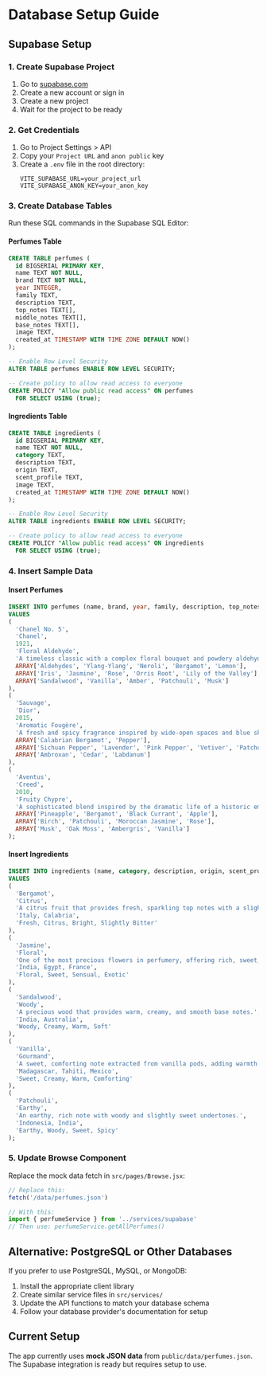 # Database Setup Guide

## Supabase Setup

### 1. Create Supabase Project
1. Go to [supabase.com](https://supabase.com)
2. Create a new account or sign in
3. Create a new project
4. Wait for the project to be ready

### 2. Get Credentials
1. Go to Project Settings > API
2. Copy your `Project URL` and `anon public` key
3. Create a `.env` file in the root directory:
   ```
   VITE_SUPABASE_URL=your_project_url
   VITE_SUPABASE_ANON_KEY=your_anon_key
   ```

### 3. Create Database Tables

Run these SQL commands in the Supabase SQL Editor:

#### Perfumes Table
```sql
CREATE TABLE perfumes (
  id BIGSERIAL PRIMARY KEY,
  name TEXT NOT NULL,
  brand TEXT NOT NULL,
  year INTEGER,
  family TEXT,
  description TEXT,
  top_notes TEXT[],
  middle_notes TEXT[],
  base_notes TEXT[],
  image TEXT,
  created_at TIMESTAMP WITH TIME ZONE DEFAULT NOW()
);

-- Enable Row Level Security
ALTER TABLE perfumes ENABLE ROW LEVEL SECURITY;

-- Create policy to allow read access to everyone
CREATE POLICY "Allow public read access" ON perfumes
  FOR SELECT USING (true);
```

#### Ingredients Table
```sql
CREATE TABLE ingredients (
  id BIGSERIAL PRIMARY KEY,
  name TEXT NOT NULL,
  category TEXT,
  description TEXT,
  origin TEXT,
  scent_profile TEXT,
  image TEXT,
  created_at TIMESTAMP WITH TIME ZONE DEFAULT NOW()
);

-- Enable Row Level Security
ALTER TABLE ingredients ENABLE ROW LEVEL SECURITY;

-- Create policy to allow read access to everyone
CREATE POLICY "Allow public read access" ON ingredients
  FOR SELECT USING (true);
```

### 4. Insert Sample Data

#### Insert Perfumes
```sql
INSERT INTO perfumes (name, brand, year, family, description, top_notes, middle_notes, base_notes)
VALUES
(
  'Chanel No. 5',
  'Chanel',
  1921,
  'Floral Aldehyde',
  'A timeless classic with a complex floral bouquet and powdery aldehydic notes.',
  ARRAY['Aldehydes', 'Ylang-Ylang', 'Neroli', 'Bergamot', 'Lemon'],
  ARRAY['Iris', 'Jasmine', 'Rose', 'Orris Root', 'Lily of the Valley'],
  ARRAY['Sandalwood', 'Vanilla', 'Amber', 'Patchouli', 'Musk']
),
(
  'Sauvage',
  'Dior',
  2015,
  'Aromatic Fougère',
  'A fresh and spicy fragrance inspired by wide-open spaces and blue sky.',
  ARRAY['Calabrian Bergamot', 'Pepper'],
  ARRAY['Sichuan Pepper', 'Lavender', 'Pink Pepper', 'Vetiver', 'Patchouli', 'Geranium', 'Elemi'],
  ARRAY['Ambroxan', 'Cedar', 'Labdanum']
),
(
  'Aventus',
  'Creed',
  2010,
  'Fruity Chypre',
  'A sophisticated blend inspired by the dramatic life of a historic emperor.',
  ARRAY['Pineapple', 'Bergamot', 'Black Currant', 'Apple'],
  ARRAY['Birch', 'Patchouli', 'Moroccan Jasmine', 'Rose'],
  ARRAY['Musk', 'Oak Moss', 'Ambergris', 'Vanilla']
);
```

#### Insert Ingredients
```sql
INSERT INTO ingredients (name, category, description, origin, scent_profile)
VALUES
(
  'Bergamot',
  'Citrus',
  'A citrus fruit that provides fresh, sparkling top notes with a slightly spicy character.',
  'Italy, Calabria',
  'Fresh, Citrus, Bright, Slightly Bitter'
),
(
  'Jasmine',
  'Floral',
  'One of the most precious flowers in perfumery, offering rich, sweet, and intoxicating floral notes.',
  'India, Egypt, France',
  'Floral, Sweet, Sensual, Exotic'
),
(
  'Sandalwood',
  'Woody',
  'A precious wood that provides warm, creamy, and smooth base notes.',
  'India, Australia',
  'Woody, Creamy, Warm, Soft'
),
(
  'Vanilla',
  'Gourmand',
  'A sweet, comforting note extracted from vanilla pods, adding warmth and sweetness.',
  'Madagascar, Tahiti, Mexico',
  'Sweet, Creamy, Warm, Comforting'
),
(
  'Patchouli',
  'Earthy',
  'An earthy, rich note with woody and slightly sweet undertones.',
  'Indonesia, India',
  'Earthy, Woody, Sweet, Spicy'
);
```

### 5. Update Browse Component

Replace the mock data fetch in `src/pages/Browse.jsx`:

```javascript
// Replace this:
fetch('/data/perfumes.json')

// With this:
import { perfumeService } from '../services/supabase'
// Then use: perfumeService.getAllPerfumes()
```

## Alternative: PostgreSQL or Other Databases

If you prefer to use PostgreSQL, MySQL, or MongoDB:

1. Install the appropriate client library
2. Create similar service files in `src/services/`
3. Update the API functions to match your database schema
4. Follow your database provider's documentation for setup

## Current Setup

The app currently uses **mock JSON data** from `public/data/perfumes.json`.
The Supabase integration is ready but requires setup to use.
